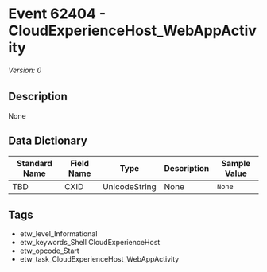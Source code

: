 # Event 62404 - CloudExperienceHost_WebAppActivity
###### Version: 0

## Description
None

## Data Dictionary
|Standard Name|Field Name|Type|Description|Sample Value|
|---|---|---|---|---|
|TBD|CXID|UnicodeString|None|`None`|

## Tags
* etw_level_Informational
* etw_keywords_Shell CloudExperienceHost
* etw_opcode_Start
* etw_task_CloudExperienceHost_WebAppActivity